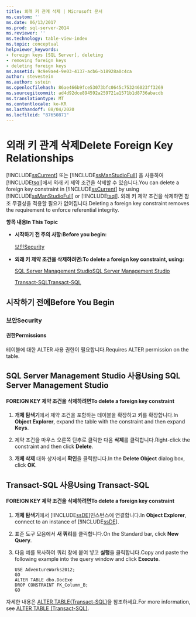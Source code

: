```yaml
---
title: 외래 키 관계 삭제 | Microsoft 문서
ms.custom: ''
ms.date: 06/13/2017
ms.prod: sql-server-2014
ms.reviewer: ''
ms.technology: table-view-index
ms.topic: conceptual
helpviewer_keywords:
- foreign keys [SQL Server], deleting
- removing foreign keys
- deleting foreign keys
ms.assetid: 9c9e9ae4-9e03-4137-acb6-b18928a0c4ca
author: stevestein
ms.author: sstein
ms.openlocfilehash: 86ae466b9fce53073bfc0645c753246023ff3269
ms.sourcegitcommit: ad4d92dce894592a259721a1571b1d8736abacdb
ms.translationtype: MT
ms.contentlocale: ko-KR
ms.lasthandoff: 08/04/2020
ms.locfileid: "87650871"
---
```

# <a name="delete-foreign-key-relationships"></a><span data-ttu-id="d5920-102">외래 키 관계 삭제</span><span class="sxs-lookup"><span data-stu-id="d5920-102">Delete Foreign Key Relationships</span></span>
  <span data-ttu-id="d5920-103">[!INCLUDE[ssCurrent](../../includes/sscurrent-md.md)] 또는 [!INCLUDE[ssManStudioFull](../../includes/ssmanstudiofull-md.md)] 을 사용하여 [!INCLUDE[tsql](../../includes/tsql-md.md)]에서 외래 키 제약 조건을 삭제할 수 있습니다.</span><span class="sxs-lookup"><span data-stu-id="d5920-103">You can delete a foreign key constraint in [!INCLUDE[ssCurrent](../../includes/sscurrent-md.md)] by using [!INCLUDE[ssManStudioFull](../../includes/ssmanstudiofull-md.md)] or [!INCLUDE[tsql](../../includes/tsql-md.md)].</span></span> <span data-ttu-id="d5920-104">외래 키 제약 조건을 삭제하면 참조 무결성을 적용할 필요가 없어집니다.</span><span class="sxs-lookup"><span data-stu-id="d5920-104">Deleting a foreign key constraint removes the requirement to enforce referential integrity.</span></span>  
  
 <span data-ttu-id="d5920-105">**항목 내용**</span><span class="sxs-lookup"><span data-stu-id="d5920-105">**In This Topic**</span></span>  
  
-   <span data-ttu-id="d5920-106">**시작하기 전 주의 사항:**</span><span class="sxs-lookup"><span data-stu-id="d5920-106">**Before you begin:**</span></span>  
  
     [<span data-ttu-id="d5920-107">보안</span><span class="sxs-lookup"><span data-stu-id="d5920-107">Security</span></span>](#Security)  
  
-   <span data-ttu-id="d5920-108">**외래 키 제약 조건을 삭제하려면:**</span><span class="sxs-lookup"><span data-stu-id="d5920-108">**To delete a foreign key constraint, using:**</span></span>  
  
     [<span data-ttu-id="d5920-109">SQL Server Management Studio</span><span class="sxs-lookup"><span data-stu-id="d5920-109">SQL Server Management Studio</span></span>](#SSMSProcedure)  
  
     [<span data-ttu-id="d5920-110">Transact-SQL</span><span class="sxs-lookup"><span data-stu-id="d5920-110">Transact-SQL</span></span>](#TsqlProcedure)  
  
##  <a name="before-you-begin"></a><a name="BeforeYouBegin"></a> <span data-ttu-id="d5920-111">시작하기 전에</span><span class="sxs-lookup"><span data-stu-id="d5920-111">Before You Begin</span></span>  
  
###  <a name="security"></a><a name="Security"></a> <span data-ttu-id="d5920-112">보안</span><span class="sxs-lookup"><span data-stu-id="d5920-112">Security</span></span>  
  
####  <a name="permissions"></a><a name="Permissions"></a> <span data-ttu-id="d5920-113">권한</span><span class="sxs-lookup"><span data-stu-id="d5920-113">Permissions</span></span>  
 <span data-ttu-id="d5920-114">테이블에 대한 ALTER 사용 권한이 필요합니다.</span><span class="sxs-lookup"><span data-stu-id="d5920-114">Requires ALTER permission on the table.</span></span>  
  
##  <a name="using-sql-server-management-studio"></a><a name="SSMSProcedure"></a> <span data-ttu-id="d5920-115">SQL Server Management Studio 사용</span><span class="sxs-lookup"><span data-stu-id="d5920-115">Using SQL Server Management Studio</span></span>  
  
#### <a name="to-delete-a-foreign-key-constraint"></a><span data-ttu-id="d5920-116">FOREIGN KEY 제약 조건을 삭제하려면</span><span class="sxs-lookup"><span data-stu-id="d5920-116">To delete a foreign key constraint</span></span>  
  
1.  <span data-ttu-id="d5920-117">**개체 탐색기**에서 제약 조건을 포함하는 테이블을 확장하고 **키**를 확장합니다.</span><span class="sxs-lookup"><span data-stu-id="d5920-117">In **Object Explorer**, expand the table with the constraint and then expand **Keys**.</span></span>  
  
2.  <span data-ttu-id="d5920-118">제약 조건을 마우스 오른쪽 단추로 클릭한 다음 **삭제**를 클릭합니다.</span><span class="sxs-lookup"><span data-stu-id="d5920-118">Right-click the constraint and then click **Delete**.</span></span>  
  
3.  <span data-ttu-id="d5920-119">**개체 삭제** 대화 상자에서 **확인**을 클릭합니다.</span><span class="sxs-lookup"><span data-stu-id="d5920-119">In the **Delete Object** dialog box, click **OK**.</span></span>  
  
##  <a name="using-transact-sql"></a><a name="TsqlProcedure"></a> <span data-ttu-id="d5920-120">Transact-SQL 사용</span><span class="sxs-lookup"><span data-stu-id="d5920-120">Using Transact-SQL</span></span>  
  
#### <a name="to-delete-a-foreign-key-constraint"></a><span data-ttu-id="d5920-121">FOREIGN KEY 제약 조건을 삭제하려면</span><span class="sxs-lookup"><span data-stu-id="d5920-121">To delete a foreign key constraint</span></span>  
  
1.  <span data-ttu-id="d5920-122">**개체 탐색기**에서 [!INCLUDE[ssDE](../../includes/ssde-md.md)]인스턴스에 연결합니다.</span><span class="sxs-lookup"><span data-stu-id="d5920-122">In **Object Explorer**, connect to an instance of [!INCLUDE[ssDE](../../includes/ssde-md.md)].</span></span>  
  
2.  <span data-ttu-id="d5920-123">표준 도구 모음에서 **새 쿼리**를 클릭합니다.</span><span class="sxs-lookup"><span data-stu-id="d5920-123">On the Standard bar, click **New Query**.</span></span>  
  
3.  <span data-ttu-id="d5920-124">다음 예를 복사하여 쿼리 창에 붙여 넣고 **실행**을 클릭합니다.</span><span class="sxs-lookup"><span data-stu-id="d5920-124">Copy and paste the following example into the query window and click **Execute**.</span></span>  
  
    ```  
    USE AdventureWorks2012;  
    GO  
    ALTER TABLE dbo.DocExe   
    DROP CONSTRAINT FK_Column_B;   
    GO  
    ```  
  
 <span data-ttu-id="d5920-125">자세한 내용은 [ALTER TABLE&#40;Transact-SQL&#41;](/sql/t-sql/statements/alter-table-transact-sql)을 참조하세요.</span><span class="sxs-lookup"><span data-stu-id="d5920-125">For more information, see [ALTER TABLE &#40;Transact-SQL&#41;](/sql/t-sql/statements/alter-table-transact-sql).</span></span>  
  
  
